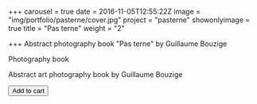+++
carousel = true
date = 2016-11-05T12:55:22Z
image = "img/portfolio/pasterne/cover.jpg"
project = "pasterne"
showonlyimage = true
title = "Pas terne"
weight = "2"

+++
Abstract photography book "Pas terne" by Guillaume Bouzige
<!--more-->

Photography book

Abstract art photography book by Guillaume Bouzige

<button
      class="snipcart-add-item buy-button"
      data-item-id="{{ .id }}"
      data-item-name="{{ .name }}"
      data-item-price="{{ .price }}"
      data-item-url="{{ .product_url }}"
      data-item-description="{{ .description }}">
      Add to cart
</button>